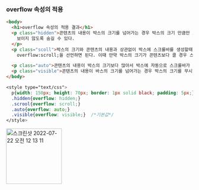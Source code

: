### overflow 속성의 적용  

```html
<body>
  <h1>overflow 속성의 적용 결과</h1>
  <p class="hidden">콘텐츠의 내용이 박스의 크기를 넘어가는 경우 박스의 크기 만큼만 보이고 나머지 콘텐츠는
    보이지 않도록 숨길 수 있다.
  </p>
  <p class="scoll">박스의 크기와 콘텐츠의 내용과 상관없이 박스에 스크롤바를 생성할때는
    overflow:scroll;을 선언하면 된다. 이때 만약 박스의 크기가 콘텐츠보다 클 경우 스크롤바는 비활성화되어 나타난다</p>

  <p class="auto">콘텐츠의 내용이 박스의 크기보다 많아서 박스에 자동으로 스크롤바가 생성되도록 할 경우에 선언</p>
  <p class="visible">콘텐츠의 내용이 바스의 크기를 넘어가는 경우 박스의 크기를 무시하고 콘텐츠의 내용을 모두 보여지도록 할 때 선언,블록요소의 기본값이기도하다</p>
</body>
```

```css
<style type="text/css">
  p{width: 150px; height: 70px; border: 1px solid black; padding: 5px;}
  .hidden{overflow: hidden;}
  .scrool{overflow: scroll;}
  .auto{overflow: auto;}
  .visible{overflow: visible;}  /*기본값*/
</style>
```


<img width="150" alt="스크린샷 2022-07-22 오전 12 13 11" src="https://user-images.githubusercontent.com/97012561/180249526-97e037f6-9846-47ee-a287-4c6c6c9010de.png">

